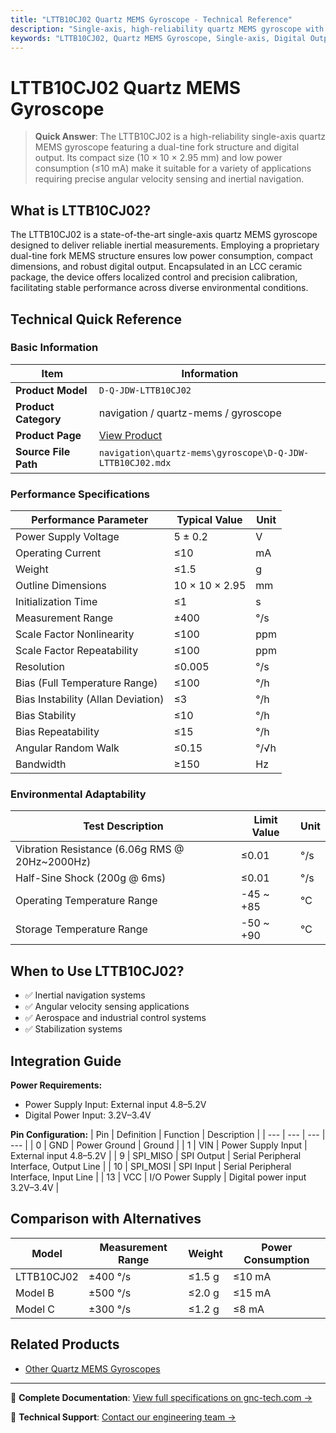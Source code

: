 ```yaml
---
title: "LTTB10CJ02 Quartz MEMS Gyroscope - Technical Reference"
description: "Single-axis, high-reliability quartz MEMS gyroscope with digital output, compact size, and robust environmental adaptability."
keywords: "LTTB10CJ02, Quartz MEMS Gyroscope, Single-axis, Digital Output, Dual-tine Fork Structure"
---
```


# LTTB10CJ02 Quartz MEMS Gyroscope

> **Quick Answer**: The LTTB10CJ02 is a high-reliability single-axis quartz MEMS gyroscope featuring a dual-tine fork structure and digital output. Its compact size (10 × 10 × 2.95 mm) and low power consumption (≤10 mA) make it suitable for a variety of applications requiring precise angular velocity sensing and inertial navigation.

## What is LTTB10CJ02?

The LTTB10CJ02 is a state-of-the-art single-axis quartz MEMS gyroscope designed to deliver reliable inertial measurements. Employing a proprietary dual-tine fork MEMS structure ensures low power consumption, compact dimensions, and robust digital output. Encapsulated in an LCC ceramic package, the device offers localized control and precision calibration, facilitating stable performance across diverse environmental conditions.

## Technical Quick Reference

### Basic Information
| Item | Information |
|------|------|
| **Product Model** | `D-Q-JDW-LTTB10CJ02` |
| **Product Category** | navigation / quartz-mems / gyroscope |
| **Product Page** | [View Product](https://www.gnc-tech.com/products/quartz-mems-gyroscope-lttb10cj02/) |
| **Source File Path** | `navigation\quartz-mems\gyroscope\D-Q-JDW-LTTB10CJ02.mdx` |

### Performance Specifications
| Performance Parameter | Typical Value | Unit |
| --- | --- | --- |
| Power Supply Voltage | 5 ± 0.2 | V |
| Operating Current | ≤10 | mA |
| Weight | ≤1.5 | g |
| Outline Dimensions | 10 × 10 × 2.95 | mm |
| Initialization Time | ≤1 | s |
| Measurement Range | ±400 | °/s |
| Scale Factor Nonlinearity | ≤100 | ppm |
| Scale Factor Repeatability | ≤100 | ppm |
| Resolution | ≤0.005 | °/s |
| Bias (Full Temperature Range) | ≤100 | °/h |
| Bias Instability (Allan Deviation) | ≤3 | °/h |
| Bias Stability | ≤10 | °/h |
| Bias Repeatability | ≤15 | °/h |
| Angular Random Walk | ≤0.15 | °/√h |
| Bandwidth | ≥150 | Hz |

### Environmental Adaptability
| Test Description | Limit Value | Unit |
| --- | --- | --- |
| Vibration Resistance (6.06g RMS @ 20Hz~2000Hz) | ≤0.01 | °/s |
| Half-Sine Shock (200g @ 6ms) | ≤0.01 | °/s |
| Operating Temperature Range | -45 ~ +85 | ℃ |
| Storage Temperature Range | -50 ~ +90 | ℃ |

## When to Use LTTB10CJ02?
- ✅ Inertial navigation systems
- ✅ Angular velocity sensing applications
- ✅ Aerospace and industrial control systems
- ✅ Stabilization systems

## Integration Guide
**Power Requirements:**
- Power Supply Input: External input 4.8–5.2V
- Digital Power Input: 3.2V–3.4V

**Pin Configuration:**
| Pin | Definition | Function | Description |
| --- | --- | --- | --- |
| 0 | GND | Power Ground | Ground |
| 1 | VIN | Power Supply Input | External input 4.8–5.2V |
| 9 | SPI_MISO | SPI Output | Serial Peripheral Interface, Output Line |
| 10 | SPI_MOSI | SPI Input | Serial Peripheral Interface, Input Line |
| 13 | VCC | I/O Power Supply | Digital power input 3.2V–3.4V |

## Comparison with Alternatives
| Model | Measurement Range | Weight | Power Consumption |
|-------|------------------|--------|-------------------|
| LTTB10CJ02 | ±400 °/s | ≤1.5 g | ≤10 mA |
| Model B | ±500 °/s | ≤2.0 g | ≤15 mA |
| Model C | ±300 °/s | ≤1.2 g | ≤8 mA |

## Related Products
- [Other Quartz MEMS Gyroscopes](https://www.gnc-tech.com/products/navigation/quartz-mems/gyroscope/)

---

📘 **Complete Documentation**: [View full specifications on gnc-tech.com →](https://www.gnc-tech.com/products/quartz-mems-gyroscope-lttb10cj02)

💬 **Technical Support**: [Contact our engineering team →](https://www.gnc-tech.com/contact)